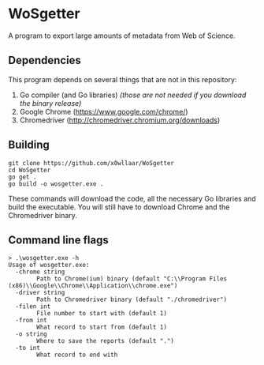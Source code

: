 
# WoSgetter

A program to export large amounts of metadata from Web of Science.

## Dependencies

This program depends on several things that are not in this repository:
1. Go compiler (and Go libraries) *(those are not needed if you download the binary release)*
2. Google Chrome (https://www.google.com/chrome/)
3. Chromedriver (http://chromedriver.chromium.org/downloads)

## Building

    git clone https://github.com/x0wllaar/WoSgetter
    cd WoSgetter
    go get .
    go build -o wosgetter.exe .

These commands will download the code, all the necessary Go libraries and build the executable. You will still have to download Chrome and the Chromedriver binary.

## Command line flags

    > .\wosgetter.exe -h
    Usage of wosgetter.exe:
      -chrome string
            Path to Chrome(ium) binary (default "C:\\Program Files (x86)\\Google\\Chrome\\Application\\chrome.exe")
      -driver string
            Path to Chromedriver binary (default "./chromedriver")
      -filen int
            File number to start with (default 1)
      -from int
            What record to start from (default 1)
      -o string
            Where to save the reports (default ".")
      -to int
            What record to end with